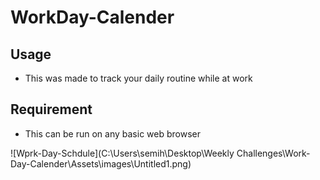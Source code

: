 # WorkDay-Calender

## Usage 

- This was made to track your daily routine while at work

## Requirement

- This can be run on any basic web browser

![Wprk-Day-Schdule](C:\Users\semih\Desktop\Weekly Challenges\Work-Day-Calender\Assets\images\Untitled1.png)

